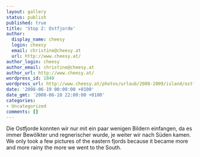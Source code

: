 ```yaml
---
layout: gallery
status: publish
published: true
title: 'Stop 2: Ostfjorde'
author:
  display_name: cheesy
  login: cheesy
  email: christine@cheesy.at
  url: http://www.cheesy.at/
author_login: cheesy
author_email: christine@cheesy.at
author_url: http://www.cheesy.at/
wordpress_id: 1840
wordpress_url: http://www.cheesy.at/photos/urlaub/2008-2009/island/ostfjorde/ostfjorde/
date: '2008-06-19 00:00:00 +0100'
date_gmt: '2008-06-18 22:00:00 +0100'
categories:
- Uncategorized
comments: []
---
```

<!--:de-->Die Ostfjorde konnten wir nur mit ein paar wenigen Bildern einfangen, da es immer Bewölkter und regnerischer wurde, je weiter wir nach Süden kamen.
<!--:--><!--:en-->We only took a few pictures of the eastern fjords because it became more and more rainy the more we went to the South.
<!--:-->
